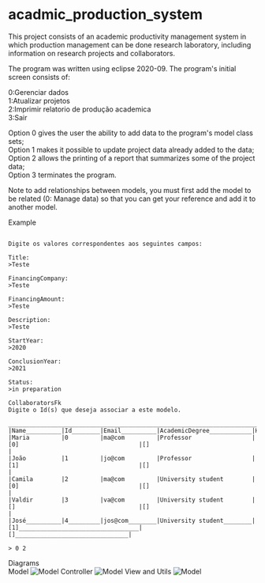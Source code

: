 # acadmic_production_system
This project consists of an academic productivity management system in which production management can be done research laboratory, including information on research projects and collaborators.

  The program was written using eclipse 2020-09.
  The program's initial screen consists of:

  0:Gerenciar dados  
  1:Atualizar projetos  
  2:Imprimir relatorio de produção academica  
  3:Sair  

  Option 0 gives the user the ability to add data to the program's model class sets;  
  Option 1 makes it possible to update project data already added to the data;  
  Option 2 allows the printing of a report that summarizes some of the project data;  
  Option 3 terminates the program.  
  
  Note to add relationships between models, you must first add the model to be related (0: Manage data) so that you can get your reference and add it to another model.
  
  Example 
```  
  
Digite os valores correspondentes aos seguintes campos:

Title:
>Teste

FinancingCompany:
>Teste

FinancingAmount:
>Teste

Description:
>Teste

StartYear:
>2020

ConclusionYear:
>2021

Status:
>in preparation

CollaboratorsFk
Digite o Id(s) que deseja associar a este modelo.
 _____________________________________________________________________________________________________________________________________________
|Name__________|Id________|Email__________|AcademicDegree____________|HistoryProjectParticipationFk________|HistoryProjectProductionFk________|
|Maria         |0         |ma@com         |Professor                 |[0]                                  |[]                                |
|João          |1         |jo@com         |Professor                 |[1]                                  |[]                                |
|Camila        |2         |ma@com         |University student        |[0]                                  |[]                                |
|Valdir        |3         |va@com         |University student        |[]                                   |[]                                |
|José__________|4_________|jos@com________|University student________|[1]__________________________________|[]________________________________|

> 0 2
```

  Diagrams   
  Model 
![Model](https://github.com/vjdias/acadmic_production_system/blob/master/diagram/model.PNG)
  Controller
![Model](https://github.com/vjdias/acadmic_production_system/blob/master/diagram/controller.PNG)
  View and Utils
![Model](https://github.com/vjdias/acadmic_production_system/blob/master/diagram/view_util.PNG)
